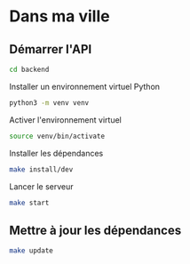 # Dans ma ville

## Démarrer l'API

```bash
cd backend
```

Installer un environnement virtuel Python

```bash
python3 -m venv venv
```

Activer l'environnement virtuel

```bash
source venv/bin/activate
```

Installer les dépendances

```bash
make install/dev
```

Lancer le serveur

```bash
make start
```

## Mettre à jour les dépendances

```bash
make update
```
